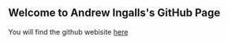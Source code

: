 ## Welcome to Andrew Ingalls's GitHub Page
You will find the github webisite [here](chabazite.github.io)
